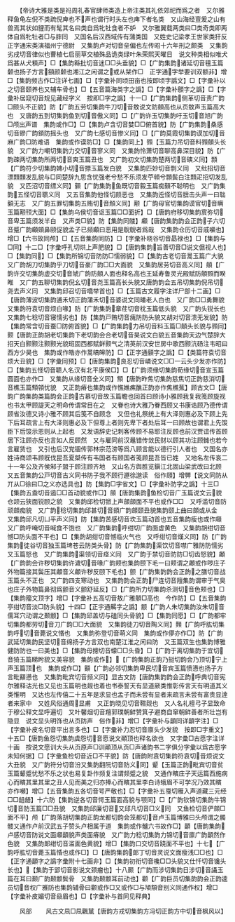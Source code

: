 <!-- { "loadSidebar": true } -->
　　【帝诗大雅是类是祃周礼春官肆师类造上帝注类其礼依郊祀而爲之者　又尔雅释鱼龟左倪不类疏倪庳也不声也谓行时头左也庳下者名类　又山海经亶爰之山有兽焉其状如貍而有髦其名曰类自爲牝牡食者不妒　又尔雅翼载两类曰□类奇类即两体自爲牝牡者□与膟同　又国名后汉西域传有蒲类国　又姓史记梁孝王世家类犴反正字通宋类演福州宁德尉　又集韵卢对切音垒偏也左传昭十六年刑之颇类　又集韵劣戌切音律似也曹植七启丽草交植殊品诡类绿叶朱荣熙天曜日　说文种类相似唯犬爲甚从犬頪声】□【集韵緜批切音迷□□头垂貌】□【广韵集韵诸延切音氊玉篇颡也扬子方言頟颜颡也湘江之闲谓之或从栞作□　正字通字举要训双额非】增□【集韵频古作□注详七画】□【字彚补同顷田亩也按即顷字譌文】□【字彚补以之切音颐养也又辅车骨也】□【五音篇海类字之譌】□【字彚补顖字之譌】□【字彚补居窥切音规见藏经字义　按即□字之譌】十一□【广韵集韵侧革切音责广韵□颇头不正貌】防【广韵五劳切集韵牛刀切音敖说文防顤高也从页敖声玉篇高大也　又唐韵五到切集韵鱼到切音傲义同】□【广韵许玉切集韵吁玉切音旭广韵□颅出声谱　集韵或作□】□【集韵卢含切音婪□□俯首貌】防【广韵集韵桑感切音鏒广韵顉防摇头也　又广韵七感切音惨义同】□【广韵莫霞切集韵谟加切音麻广韵□防难语　集韵或作谟防□】□【集韵同上】顟【玉篇力吊切音料顟顤头长貌　又广韵力嘲切集韵力交切音寥义同　又集韵怜萧切音聊高鼻深目貌】防【广韵疎两切集韵所两切音爽玉篇丑也　又广韵初文切集韵楚两切音磢义同】顠【广韵符少切集韵婢小切音摽玉篇发白貌　又集韵匹妙切音剽义同　又纰招切音漂顠顠发乱貌与□同楚辞九思含忧强老兮愁不乐须发苧顇兮顠鬓白注顠疋招切发乱貌　又匹沼切音缥义同】顡【广韵集韵鱼既切音毅玉篇痴顡不聪明也　又广韵集韵五怪切音聩义同　又五音集韵他怪切颜恶也　又集韵迍怪切音膪击头声一曰聉顡无志　又广韵五罪切集韵五贿切音頠义同】颟【广韵母官切集韵谟官切音瞒玉篇颟顸大面】□【集韵乌侯切音讴玉篇□□面折】□【唐韵府移切集韵賔弥切音卑玉篇须发半白　又声类□貌】防【集韵同髅】顣【唐韵集韵韵会正韵子六切音蹙广韵顣頞鼻颐促貌孟子已频顣曰恶用是鶃鶃者爲哉　又集韵仓历切音戚嚬也】增□【六书故同颅】□【五音集韵同防】□【字彚补晓谷切音勗禄也】□【集韵与□同】十二□【字彚呼孔切烘上声肥貌】□【唐韵集韵旨善切音□说文倨视人也】□【集韵同】□【集韵所锦切音防防□懦弱貌】□【集韵古老切音暠玉篇广大貌　又广韵胡刀切集韵乎刀切音豪广韵□□大面貌　又集韵居劳切音高义同】顤【广韵许交切集韵虚交切音虓广韵防顤人面也释名高也王延寿鲁灵光殿赋防顤顟而睽睢　又广韵五聊切集韵倪幺切音尧玉篇高长头貌又唐韵韵会五吊切集韵倪吊切尧去声义同　又集韵邱召切音嘺举首也】□【玉篇古文履字注详尸部十二画】□【唐韵薄波切集韵逋禾切正韵蒲禾切音婆说文同皤老人白也　又广韵□□勇舞貌　又集韵符袁切音烦白喙】防【广韵集韵章荏切音枕玉篇低头貌　又广韵头锐长也　又集韵七稔切音寝懦劣也】防【集韵戸贿切音瘣防防头貌又胡对切音溃无发貌】防【集韵常含切音蚕□防俯首貌】□【广韵集韵力吊切音料玉篇□顤头长貌与顟同】颢【唐韵正韵胡老切集韵下老切韵会合老切音昊说文白貌五音集韵天边气楚辞大招天白颢颢注颢颢光貌班固西都赋鲜颢气之清英前汉安世房中歌西颢沆砀注韦昭曰西方少昊也　集韵或作皓亦作暠皜皞防】□【正字通顡字之譌】□【类篇符袁切音烦大丑貌】□【字彚同预】□【唐韵集韵良忍切音嶙说文□□一云头少发亦作防】□【集韵五怪切音聩人名汉有北平康侯□】□【广韵须缘切集韵荀缘切音宣玉篇圆面也亦作□　又集韵从缘切音全义同】顦【唐韵昨焦切集韵慈焦切正韵慈消切音樵玉篇顦顇忧貌　又正韵瘠也集韵或作憔嫶癄醮正韵亦作焦樵蕉】顾古文□【唐韵广韵集韵类篇韵会正韵古慕切音故玉篇瞻也回首曰顾诗小雅顾我复我笺顾旋视也书太甲顾諟天之明命传谓常目在之　又眷也诗大雅乃眷西顾又书康诰顾乃德传谓顾省汝德又诗小雅不顾其后笺不自顾念　又但也礼祭统上有大泽则惠必及下顾上先下后耳疏言上有大泽则惠必及下但尊上者则先卑下者处后耳一曰顾故也谓君上先馂臣下后馂示恩则从上起也　又发语辞史记刺客传顾不易耶注反顾也前汉贾谊传首顾居下注顾亦反也言如人反顾然　又与雇同前汉鼂错传敛民财以顾其功注顾雠也若今言雇赁也　又引也后汉党锢传郭林宗范滂等爲八顾言能以德行引人者也　又国名亦姓诗商颂韦顾旣伐昆吾夏桀传有韦国者有顾国者笺顾昆吾皆已姓　又地名左传哀二十一年公及齐侯邾子盟于顾注顾齐地　又山名方舆胜览鎭江北固山梁武改曰北顾　又五音集韵公戸切音古义同书防子我不顾行遯徐邈读　俗作頋】增顨【说文同防从丌从□徐曰□之义亦选具也】防【集韵□字省文】□【字彚补防字之譌】十三□【集韵五盍切音遏□□首动貌或作□】顩【唐韵集韵鱼检切音广玉篇说文云貌仓颉云狭面锐颐之貌　又集韵邱检切锨上声顩顩面不平也或作□□　又呼滥切音防顽顩痴貌　又广韵稔切集韵邱甚切音顉广韵顩颐丑貌集韵颐上曲曰顩或从金　又集韵邱凡切凵平声义同】防【集韵苦感切音坎玉篇动首也五音集韵瘦也或作顑　又广韵呼唵切音喊食不饱也　又广韵集韵呼绀切广韵面虚黄色　又集韵胡绀切音憾□防头面不平也】□【集韵胡绀切音憾临火气也　又呼绀切音熯义同】防【广韵集韵徒谷切音独玉篇埤苍云防类头骨】防【广韵集韵渠饮切音噤广雅防防懦劣　又玉篇怒也　又广韵集韵渠领切音痉义同　又广韵于禁切音防防□切齿怒貌】顪【广韵韵会许秽切集韵许濊切音喙广韵颊也集韵颐下毛一曰颊谓之顪或作哕庄子外物篇接其鬓压其顪音义顪许秽反颐下毛也】颤【广韵集韵韵会正韵之膳切音战玉篇头不正也　又广韵四支寒动也　又集韵韵会正韵尸连切音羶集韵谓审于气臭也庄子外物篇鼻彻爲颤音义颤舒延反】□【广韵所力切集韵杀测切音色颊也】□【集韵籀文顶字】增□【字彚补五高切音敖广雅顤□高也　今作防】□【五音集韵亭绀切音淡□防头貌】十四□【正宇通齃字之譌】颥【广韵人朱切集韵汝朱切音儒耳穴动谓之颞颥】□【集韵邱盖切与磕同头骨貌】□【集韵同愿】□【广韵都牢切集韵都劳切音刀广韵□□大面貌　又集韵徒刀切音陶义同】顭【广韵呼肱切集韵呼切音薨说文惽也　又集韵弥登切音萌义同　集韵或作儚亦作□】防【广韵武延切集韵民坚切音绵扬子方言双也南楚江淮之闲曰防　又玉篇双生也集韵博雅健防防也一曰美也】□【集韵母摠切音蠓□□头昏】□【广韵于离切集韵于宜切音猗玉篇睇盻貌又美容貌　集韵或作】【广韵集韵正韵乃挺切韵会乃顶切宁上声玉篇顶也　集韵或作□】顮【广韵必邻切集韵卑民切音宾玉篇愤懑也扬子方言毗顮懑也　又集韵毗宾切音频义同】显古文防【唐韵集韵韵会正韵呼典切音宪尔雅释诂光也又见也玉篇明也觌也着也书泰誓天有显道厥类惟彰传言天有明道其义类惟明　又达也左传僖二十五年是求显也孟子而未尝有显者来疏言未尝有富贵显逹者来家中　又姓风俗通周显甫　又正韵晓见切音韅觌也　又人名礼檀弓子显致命于穆公释文显呼遍切　又叶馨烟切音羶郭璞朝鲜赞箕子避商自窜朝鲜善者所壮岂有隐显　说文显头明饰也从页防声　俗作非】增□【字彚补与顲同详顲字注】□【字彚补皮名切音平出言多也】□【字彚补力忍切音廪头少发貌　按即□字重文】十五□【唐韵鱼怨切集韵虞怨切音愿说文顚顶也释名欲也　又字彚□古愿字注详十画　按说文愿训大头从页原声□训顚顶从页□声诸韵书二字俱分字彚以爲古愿字未知何据】□【字彚鱼检切音近□不平貌】防【唐韵附袁切集韵符袁切音烦说文大丑貌　又广韵符分切音汾又集韵翻阮切音防义同】颦【玉篇正韵毗宾切音贫玉篇颦蹙忧愁不乐之状也易复卦作频复注谓频蹙之貌　又通作矉庄子天运篇西施病心而矉其里其里之丑人见而美之归亦捧心而矉其里李白诗蛾眉不可学况乃效其矉　亦作嚬】增□【五音集韵五各切音咢严敬也】□【字彚补五戛切雁入声道藏三元经□□龃龉】十六防【集韵逆各切音愕玉篇面高貌与颚同】□【广韵钦锦切集韵牛锦切音防玉篇□□丑貌　又集韵邱廉切音又邱凡切音□义同　又鱼检切音俨顩□面不平】颅【广韵落胡切集韵正韵龙都切韵会笼都切音卢玉篇博雅曰头颅谓之髑髅又通作卢前汉武五子赞头卢相属于道　集韵或作髗六书故作□】顲【唐韵集韵卢感切音防说文面顑顲貌声类面瘠貌　又广韵力稔切集韵力锦切音廪广韵顲然作色貌　又集韵郞绀切音滥面色黄貌】增□【集韵口交切音跷面不平也】十七【广韵呼肱切音薨玉篇惛也或作□】□【唐韵集韵郞丁切音灵说文面瘦浅□□也】□【正字通顲字之譌字彚附十七画非】□【集韵初衔切音欃□□头貌又仕忏切音镵头长也】【集韵于郢切音影说文颈瘤也】十八颞【广韵而涉切集韵日涉切音讘玉篇在耳曰颞广韵颞颥鬓骨　又集韵颞颥耳前动也】颧【广韵巨员切集韵韵会正韵逵员切音权广雅防也集韵辅骨曰颧或作□又或作□与頄頯音别义同通作权】增□【字彚补皮媚切音赑眉也】□【字彚补与首同见释典】

　　风部
　　风古文凬□凬飌檒【唐韵方戎切集韵方冯切正韵方中切音枫风以】
